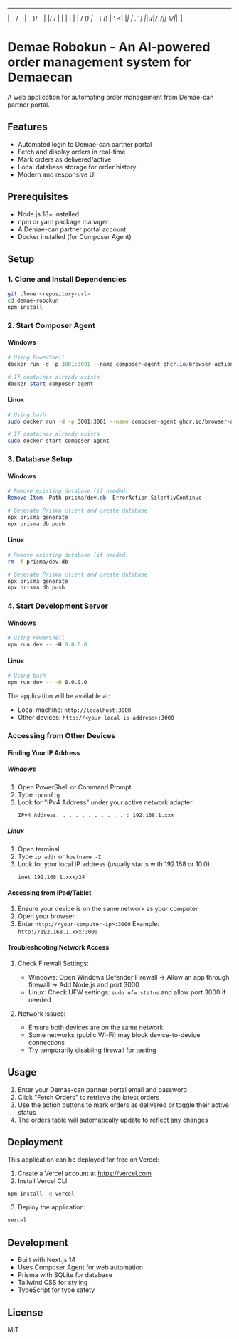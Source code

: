 
  ___  ___  ___  ___  _  ___   _ _  _ 
 | _ \/ _ \| _ )/ _ \| |/ / | | | \| |
 |   / (_) | _ \ (_) | ' <| |_| | .` |
 |_|_\\___/|___/\___/|_|\_\\___/|_|\_|
                                      

# Demae Robokun - An AI-powered order management system for Demaecan

A web application for automating order management from Demae-can partner portal.

## Features

- Automated login to Demae-can partner portal
- Fetch and display orders in real-time
- Mark orders as delivered/active
- Local database storage for order history
- Modern and responsive UI

## Prerequisites

- Node.js 18+ installed
- npm or yarn package manager
- A Demae-can partner portal account
- Docker installed (for Composer Agent)

## Setup

### 1. Clone and Install Dependencies

```bash
git clone <repository-url>
cd demae-robokun
npm install
```

### 2. Start Composer Agent

#### Windows

```powershell
# Using PowerShell
docker run -d -p 3001:3001 --name composer-agent ghcr.io/browser-actions/composer-agent

# If container already exists
docker start composer-agent
```

#### Linux

```bash
# Using bash
sudo docker run -d -p 3001:3001 --name composer-agent ghcr.io/browser-actions/composer-agent

# If container already exists
sudo docker start composer-agent
```

### 3. Database Setup

#### Windows

```powershell
# Remove existing database (if needed)
Remove-Item -Path prisma/dev.db -ErrorAction SilentlyContinue

# Generate Prisma client and create database
npx prisma generate
npx prisma db push
```

#### Linux

```bash
# Remove existing database (if needed)
rm -f prisma/dev.db

# Generate Prisma client and create database
npx prisma generate
npx prisma db push
```

### 4. Start Development Server

#### Windows

```powershell
# Using PowerShell
npm run dev -- -H 0.0.0.0
```

#### Linux

```bash
# Using bash
npm run dev -- -H 0.0.0.0
```

The application will be available at:

- Local machine: `http://localhost:3000`
- Other devices: `http://<your-local-ip-address>:3000`

### Accessing from Other Devices

#### Finding Your IP Address

##### Windows

1. Open PowerShell or Command Prompt
2. Type `ipconfig`
3. Look for "IPv4 Address" under your active network adapter
   ```
   IPv4 Address. . . . . . . . . . . : 192.168.1.xxx
   ```

##### Linux

1. Open terminal
2. Type `ip addr` or `hostname -I`
3. Look for your local IP address (usually starts with 192.168 or 10.0)
   ```
   inet 192.168.1.xxx/24
   ```

#### Accessing from iPad/Tablet

1. Ensure your device is on the same network as your computer
2. Open your browser
3. Enter `http://<your-computer-ip>:3000`
   Example: `http://192.168.1.xxx:3000`

#### Troubleshooting Network Access

1. Check Firewall Settings:

   - Windows: Open Windows Defender Firewall → Allow an app through firewall → Add Node.js and port 3000
   - Linux: Check UFW settings: `sudo ufw status` and allow port 3000 if needed

2. Network Issues:
   - Ensure both devices are on the same network
   - Some networks (public Wi-Fi) may block device-to-device connections
   - Try temporarily disabling firewall for testing

## Usage

1. Enter your Demae-can partner portal email and password
2. Click "Fetch Orders" to retrieve the latest orders
3. Use the action buttons to mark orders as delivered or toggle their active status
4. The orders table will automatically update to reflect any changes

## Deployment

This application can be deployed for free on Vercel:

1. Create a Vercel account at https://vercel.com
2. Install Vercel CLI:

```bash
npm install -g vercel
```

3. Deploy the application:

```bash
vercel
```

## Development

- Built with Next.js 14
- Uses Composer Agent for web automation
- Prisma with SQLite for database
- Tailwind CSS for styling
- TypeScript for type safety

## License

MIT
